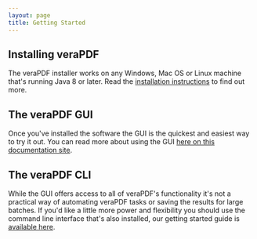 ```yaml
---
layout: page
title: Getting Started
---
```


Installing veraPDF
------------------
The veraPDF installer works on any Windows, Mac OS or Linux machine that's
running Java 8 or later. Read the [installation instructions](install) to find
out more.

The veraPDF GUI
---------------
Once you've installed the software the GUI is the quickest and easiest way to
try it out. You can read more about using the GUI [here on this documentation site](gui).

The veraPDF CLI
---------------
While the GUI offers access to all of veraPDF's functionality it's not a
practical way of automating veraPDF tasks or saving the results for large
batches. If you'd like a little more power and flexibility you should use the
command line interface that's also installed, our getting started guide is
[available here](cli).
